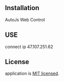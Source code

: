 ## Installation

AutoJs Web Control

## USE

connect ip 47.107.251.62

## License

application is [MIT licensed](LICENSE).
